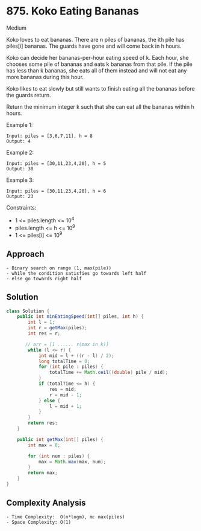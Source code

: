 # 875. Koko Eating Bananas
Medium


Koko loves to eat bananas. There are n piles of bananas, the ith pile has piles[i] bananas. The guards have gone and will come back in h hours.

Koko can decide her bananas-per-hour eating speed of k. Each hour, she chooses some pile of bananas and eats k bananas from that pile. If the pile has less than k bananas, she eats all of them instead and will not eat any more bananas during this hour.

Koko likes to eat slowly but still wants to finish eating all the bananas before the guards return.

Return the minimum integer k such that she can eat all the bananas within h hours.

 

Example 1:
```
Input: piles = [3,6,7,11], h = 8
Output: 4
```
Example 2:
```
Input: piles = [30,11,23,4,20], h = 5
Output: 30
```
Example 3:
```
Input: piles = [30,11,23,4,20], h = 6
Output: 23
``` 

Constraints:

- 1 <= piles.length <= 10<sup>4</sup>
- piles.length <= h <= 10<sup>9</sup>
- 1 <= piles[i] <= 10<sup>9</sup>

## Approach
```
- Binary search on range (1, max(pile))
- while the condition satisfies go towards left half
- else go towards right half
```

## Solution
```java
class Solution {
    public int minEatingSpeed(int[] piles, int h) {
        int l = 1;
        int r = getMax(piles);
        int res = r;

       // arr = [1 ...... r(max in k)]
        while (l <= r) {
            int mid = l + ((r - l) / 2);
            long totalTime = 0;
            for (int pile : piles) {
                totalTime += Math.ceil((double) pile / mid); 
            }
            if (totalTime <= h) {
                res = mid;
                r = mid - 1;
            } else {
                l = mid + 1;
            }
        }
        return res;        
    }

    public int getMax(int[] piles) {
        int max = 0;

        for (int num : piles) {
            max = Math.max(max, num);
        }
        return max;
    }
}

```

## Complexity Analysis
```
- Time Complexity:  O(n*logm), m: max(piles)
- Space Complexity: O(1)
```
